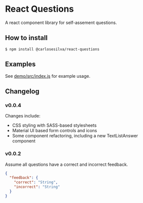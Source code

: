 # React Questions

A react component library for self-assement questions.

## How to install

```
$ npm install @carlosesilva/react-questions
```

## Examples

See [demo/src/index.js](demo/src/index.js) for example usage.

## Changelog

### v0.0.4

Changes include:

- CSS styling with SASS-based stylesheets
- Material UI based form controls and icons
- Some component refactoring, including a new TextListAnswer component

### v0.0.2

Assume all questions have a correct and incorrect feedback.
```json
{
  "feedback": {
    "correct": "String",
    "incorrect": "String"
  }
}
```